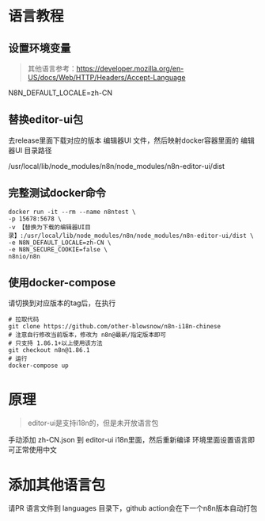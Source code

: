 # 语言教程
## 设置环境变量
> 其他语言参考：https://developer.mozilla.org/en-US/docs/Web/HTTP/Headers/Accept-Language

N8N_DEFAULT_LOCALE=zh-CN

## 替换editor-ui包
去release里面下载对应的版本 编辑器UI 文件，然后映射docker容器里面的 编辑器UI 目录路径

/usr/local/lib/node_modules/n8n/node_modules/n8n-editor-ui/dist


## 完整测试docker命令
```shell
docker run -it --rm --name n8ntest \
-p 15678:5678 \
-v 【替换为下载的编辑器UI目录】:/usr/local/lib/node_modules/n8n/node_modules/n8n-editor-ui/dist \
-e N8N_DEFAULT_LOCALE=zh-CN \
-e N8N_SECURE_COOKIE=false \
n8nio/n8n
```

## 使用docker-compose
请切换到对应版本的tag后，在执行
```shell
# 拉取代码
git clone https://github.com/other-blowsnow/n8n-i18n-chinese
# 注意自行修改当前版本，修改为 n8n@最新/指定版本即可
# 只支持 1.86.1+以上使用该方法
git checkout n8n@1.86.1
# 运行
docker-compose up
``` 

# 原理
> editor-ui是支持i18n的，但是未开放语言包

手动添加 zh-CN.json 到 editor-ui i18n里面，然后重新编译
环境里面设置语言即可正常使用中文

# 添加其他语言包
请PR 语言文件到 languages 目录下，github action会在下一个n8n版本自动打包
